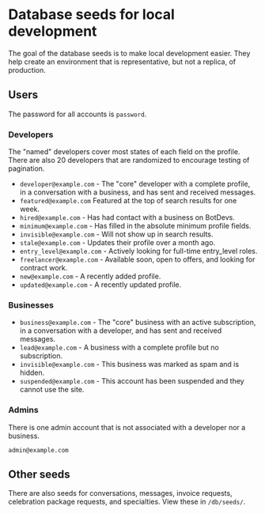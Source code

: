 # Database seeds for local development

The goal of the database seeds is to make local development easier. They help create an environment that is representative, but not a replica, of production.

## Users

The password for all accounts is `password`.

### Developers

The "named" developers cover most states of each field on the profile. There are also 20 developers that are randomized to encourage testing of pagination.

* `developer@example.com` - The "core" developer with a complete profile, in a conversation with a business, and has sent and received messages.
* `featured@example.com` Featured at the top of search results for one week.
* `hired@example.com` - Has had contact with a business on BotDevs.
* `minimum@example.com` - Has filled in the absolute minimum profile fields.
* `invisible@example.com` - Will not show up in search results.
* `stale@example.com` - Updates their profile over a month ago.
* `entry_level@example.com` - Actively looking for full-time entry_level roles.
* `freelancer@example.com` - Available soon, open to offers, and looking for contract work.
* `new@example.com` - A recently added profile.
* `updated@example.com` - A recently updated profile.

### Businesses

* `business@example.com` - The "core" business with an active subscription, in a conversation with a developer, and has sent and received messages.
* `lead@example.com` - A business with a complete profile but no subscription.
* `invisible@example.com` - This business was marked as spam and is hidden.
* `suspended@example.com` - This account has been suspended and they cannot use the site.

### Admins

There is one admin account that is not associated with a developer nor a business.

`admin@example.com`

## Other seeds

There are also seeds for conversations, messages, invoice requests, celebration package requests, and specialties. View these in `/db/seeds/`.
